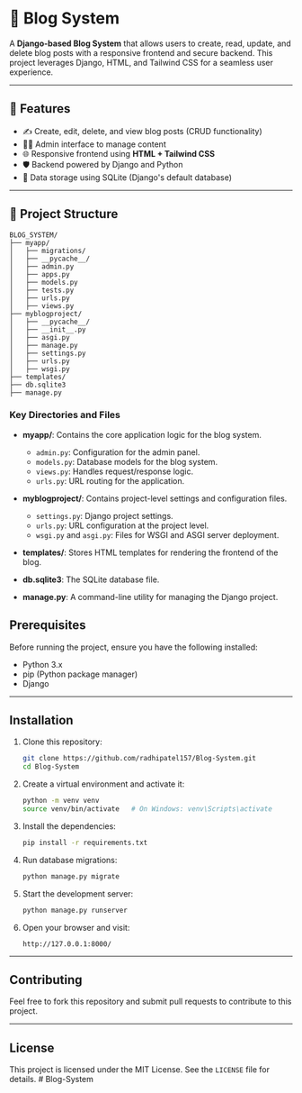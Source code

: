 # 📝 Blog System

A **Django-based Blog System** that allows users to create, read, update, and delete blog posts with a responsive frontend and secure backend. This project leverages Django, HTML, and Tailwind CSS for a seamless user experience.

---

## 🚀 Features

- ✍️ Create, edit, delete, and view blog posts (CRUD functionality)
- 🧑‍💻 Admin interface to manage content
- 🌐 Responsive frontend using **HTML + Tailwind CSS**
- 🛡️ Backend powered by Django and Python
- 💾 Data storage using SQLite (Django's default database)

---

## 📁 Project Structure

```
BLOG_SYSTEM/
├── myapp/
│   ├── migrations/
│   ├── __pycache__/
│   ├── admin.py
│   ├── apps.py
│   ├── models.py
│   ├── tests.py
│   ├── urls.py
│   ├── views.py
├── myblogproject/
│   ├── __pycache__/
│   ├── __init__.py
│   ├── asgi.py
│   ├── manage.py
│   ├── settings.py
│   ├── urls.py
│   ├── wsgi.py
├── templates/
├── db.sqlite3
├── manage.py
```

### Key Directories and Files

- **myapp/**: Contains the core application logic for the blog system.
  - `admin.py`: Configuration for the admin panel.
  - `models.py`: Database models for the blog system.
  - `views.py`: Handles request/response logic.
  - `urls.py`: URL routing for the application.

- **myblogproject/**: Contains project-level settings and configuration files.
  - `settings.py`: Django project settings.
  - `urls.py`: URL configuration at the project level.
  - `wsgi.py` and `asgi.py`: Files for WSGI and ASGI server deployment.

- **templates/**: Stores HTML templates for rendering the frontend of the blog.
- **db.sqlite3**: The SQLite database file.
- **manage.py**: A command-line utility for managing the Django project.



## Prerequisites

Before running the project, ensure you have the following installed:

- Python 3.x
- pip (Python package manager)
- Django

---

## Installation

1. Clone this repository:
   ```bash
   git clone https://github.com/radhipatel157/Blog-System.git
   cd Blog-System
   ```

2. Create a virtual environment and activate it:
   ```bash
   python -m venv venv
   source venv/bin/activate   # On Windows: venv\Scripts\activate
   ```

3. Install the dependencies:
   ```bash
   pip install -r requirements.txt
   ```

4. Run database migrations:
   ```bash
   python manage.py migrate
   ```

5. Start the development server:
   ```bash
   python manage.py runserver
   ```

6. Open your browser and visit:
   ```
   http://127.0.0.1:8000/
   ```

---

## Contributing

Feel free to fork this repository and submit pull requests to contribute to this project.

---

## License

This project is licensed under the MIT License. See the `LICENSE` file for details.
﻿# Blog-System
